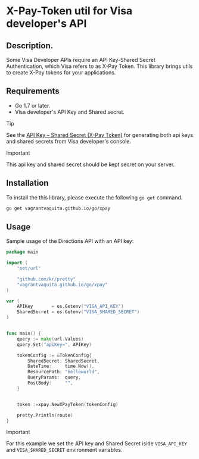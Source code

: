 # X-Pay-Token util for Visa developer's API

## Description.

Some Visa Developer APIs require an API Key-Shared Secret Authentication, which Visa refers to as X-Pay Token. This library brings utils to create X-Pay tokens for your applications.

## Requirements

* Go 1.7 or later.
* Visa developer's API Key and Shared secret.

> [!TIP]
> See the [API Key – Shared Secret (X-Pay Token)](https://developer.visa.com/pages/working-with-visa-apis/x-pay-token) for generating both api keys and shared secrets from Visa developer's console.

> [!IMPORTANT]  
> This api key and shared secret should be kept secret on your server.

## Installation

To install the this library, please execute the following `go get` command.

```bash
go get vagrantvaquita.github.io/go/xpay
```


## Usage

Sample usage of the Directions API with an API key:

```go
package main

import (
    "net/url"

    "github.com/kr/pretty"
	"vagrantvaquita.github.io/go/xpay"
)

var (
	APIKey       = os.Getenv("VISA_API_KEY")
	SharedSecret = os.Getenv("VISA_SHARED_SECRET")
)


func main() {
	query := make(url.Values)
	query.Set("apiKey=", APIKey)

	tokenConfig := &TokenConfig{
		SharedSecret: SharedSecret,
		DateTime:     time.Now(),
		ResourcePath: "helloworld",
		QueryParams:  query,
		PostBody:     "",
	}


	token :=xpay.NewXPayToken(tokenConfig)

	pretty.Println(route)
}
```

> [!IMPORTANT]  
> For this example we set the API key and Shared Secret iside `VISA_API_KEY` and `VISA_SHARED_SECRET` environment variables.
